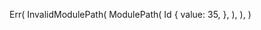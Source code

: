 Err(
    InvalidModulePath(
        ModulePath(
            Id {
                value: 35,
            },
        ),
    ),
)